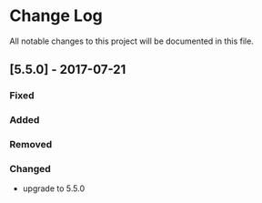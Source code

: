 Change Log
==========

All notable changes to this project will be documented in this file.

[5.5.0] - 2017-07-21
--------------------

### Fixed

### Added

### Removed

### Changed

- upgrade to 5.5.0
